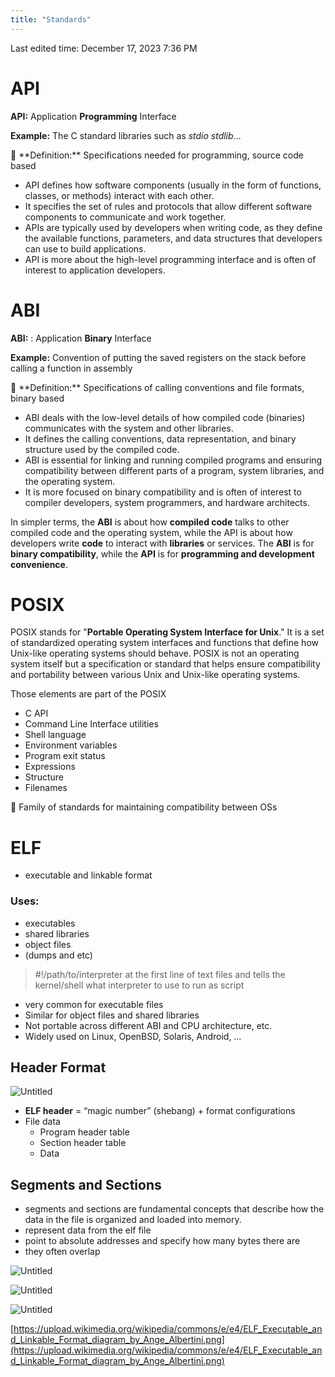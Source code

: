 ```yaml
---
title: "Standards"
---
```

Last edited time: December 17, 2023 7:36 PM

# API

**API:** Application **Programming** Interface

**Example:** The C standard libraries such as *stdio stdlib*…

<aside>
💭 **Definition:** Specifications needed for programming, source code based

</aside>

- API defines how software components (usually in the form of functions, classes, or methods) interact with each other.
- It specifies the set of rules and protocols that allow different software components to communicate and work together.
- APIs are typically used by developers when writing code, as they define the available functions, parameters, and data structures that developers can use to build applications.
- API is more about the high-level programming interface and is often of interest to application developers.

# ABI

**ABI:** : Application **Binary** Interface

**Example:** Convention of putting the saved registers on the stack before calling a function in assembly

<aside>
💭 **Definition:** Specifications of calling conventions and file formats, binary based

</aside>

- ABI deals with the low-level details of how compiled code (binaries) communicates with the system and other libraries.
- It defines the calling conventions, data representation, and binary structure used by the compiled code.
- ABI is essential for linking and running compiled programs and ensuring compatibility between different parts of a program, system libraries, and the operating system.
- It is more focused on binary compatibility and is often of interest to compiler developers, system programmers, and hardware architects.

In simpler terms, the **ABI** is about how **compiled code** talks to other compiled code and the operating system, while the API is about how developers write **code** to interact with **libraries** or services. The **ABI** is for **binary compatibility**, while the **API** is for **programming and development convenience**.

# POSIX

POSIX stands for "**Portable Operating System Interface for Unix**." It is a set of standardized operating system interfaces and functions that define how Unix-like operating systems should behave. POSIX is not an operating system itself but a specification or standard that helps ensure compatibility and portability between various Unix and Unix-like operating systems.

Those elements are part of the POSIX

- C API
- Command Line Interface utilities
- Shell language
- Environment variables
- Program exit status
- Expressions
- Structure
- Filenames

<aside>
💭 Family of standards for maintaining compatibility between OSs

</aside>

# ELF

- executable and linkable format

### Uses:

- executables
- shared libraries
- object files
- (dumps and etc)

> #!/path/to/interpreter at the first line of text files and tells the kernel/shell what interpreter to use to run as script
> 
- very common for executable files
- Similar for object files and shared libraries
- Not portable across different ABI and CPU architecture, etc.
- Widely used on Linux, OpenBSD, Solaris, Android, …

## Header Format

![Untitled](Standards/Untitled.png)

- **ELF header** = “magic number” (shebang) + format configurations
- File data
    - Program header table
    - Section header table
    - Data

## Segments and Sections

- segments and sections are fundamental concepts that describe how the data in the file is organized and loaded into memory.
- represent data from the elf file
- point to absolute addresses and specify how many bytes there are
- they often overlap

![Untitled](Standards/Untitled%201.png)

![Untitled](Standards/Untitled%202.png)

![Untitled](Standards/Untitled%203.png)

[https://upload.wikimedia.org/wikipedia/commons/e/e4/ELF_Executable_and_Linkable_Format_diagram_by_Ange_Albertini.png](https://upload.wikimedia.org/wikipedia/commons/e/e4/ELF_Executable_and_Linkable_Format_diagram_by_Ange_Albertini.png)
